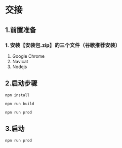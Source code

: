 
# 交接

## 1.前置准备

### 1. 安装【安装包.zip】的三个文件（谷歌推荐安装）

1. Google Chrome
2. Navicat
3. Nodejs

## 2.启动步骤

`npm install`

`npm run build`

`npm run prod`

## 3.启动

`npm run prod`


